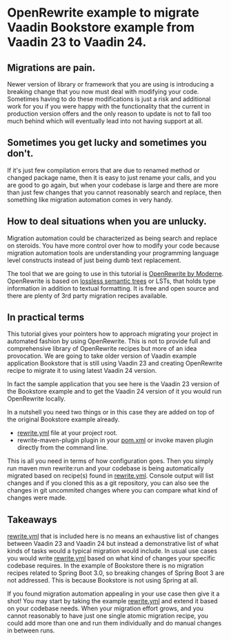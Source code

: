 # OpenRewrite example to migrate Vaadin Bookstore example from Vaadin 23 to Vaadin 24.

## Migrations are pain.

Newer version of library or framework that you are using is introducing a breaking change that you now must deal with
modifying your code. Sometimes having to do these modifications is just a risk and additional work for you if you were
happy with the functionality that the current in production version offers and the only reason to update is not to fall
too much behind which will eventually lead into not having support at all.

## Sometimes you get lucky and sometimes you don't.

If it's just few compilation errors that are due to renamed method or changed package name, then it is easy to just
rename your calls, and you are good to go again, but when your codebase is large and there are more than just few
changes that you cannot reasonably search and replace, then something like migration automation comes in very handy.

## How to deal situations when you are unlucky.

Migration automation could be characterized as being search and replace on steroids. You have more control over how to
modify your code because migration automation tools are understanding your programming language level constructs instead
of just being dumb text replacement.

The tool that we are going to use in this tutorial is [OpenRewrite by Moderne](https://docs.openrewrite.org/).
OpenRewrite is based
on [lossless semantic trees](https://docs.openrewrite.org/concepts-explanations/lossless-semantic-trees) or LSTs, that
holds type information in addition to textual formatting. It is free and open source and there are plenty of 3rd party
migration recipes available.

## In practical terms

This tutorial gives your pointers how to approach migrating your project in automated fashion by using OpenRewrite. This
is not to provide full and comprehensive library of OpenRewrite recipes but more of an idea provocation. We are going to
take older version of Vaadin example application Bookstore that is still using Vaadin 23 and creating OpenRewrite recipe
to migrate it to using latest Vaadin 24 version.

In fact the sample application that you see here is the Vaadin 23 version of the Bookstore example and to get the Vaadin
24 version of it you would run OpenRewrite locally.

In a nutshell you need two things or in this case they are added on top of the original Bookstore example already.

- [rewrite.yml](rewrite.yml) file at your project root.
- rewrite-maven-plugin plugin in your [pom.xml](pom.xml#L145) or invoke maven plugin directly from the command line.

This is all you need in terms of how configuration goes. Then you simply run maven mvn rewrite:run and your codebase is
being automatically migrated based on recipe(s) found in [rewrite.yml](rewrite.yml). Console output will list changes
and if you cloned
this as a git repository, you can also see the changes in git uncommited changes where you can compare what kind of
changes were made.

## Takeaways

[rewrite.yml](rewrite.yml) that is included here is no means an exhaustive list of changes between Vaadin 23 and Vaadin
24 but instead
a demonstrative list of what kinds of tasks would a typical migration would include. In usual use cases you would write
[rewrite.yml](rewrite.yml) based on what kind of changes your specific codebase requires. In the example of Bookstore
there is no
migration recipes related to Spring Boot 3.0, so breaking changes of Spring Boot 3 are not addressed. This is because
Bookstore is not using Spring at all.

If you found migration automation appealing in your use case then give it a shot! You may start by taking the example
[rewrite.yml](rewrite.yml) and extend it based on your codebase needs. When your migration effort grows, and you cannot
reasonably to
have just one single atomic migration recipe, you could add more than one and run them individually and do manual
changes in between runs.